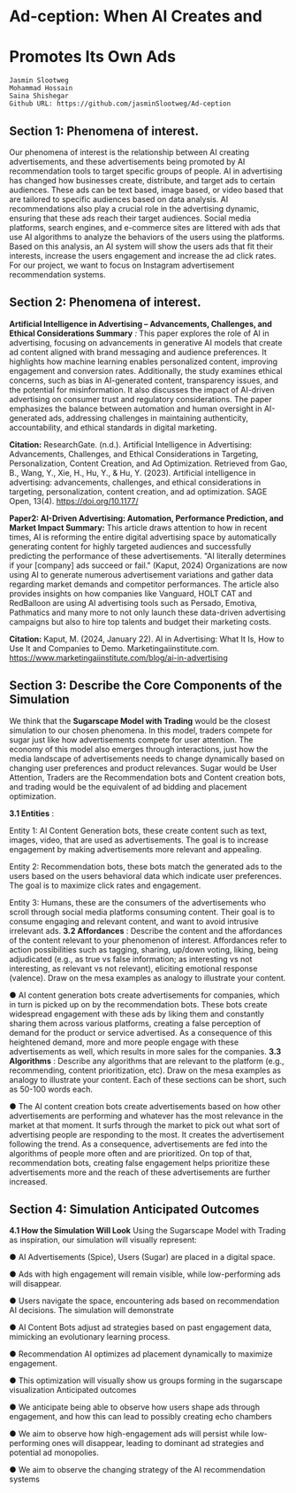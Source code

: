 
# Ad-ception: When AI Creates and

# Promotes Its Own Ads

```
Jasmin Slootweg
Mohammad Hossain
Saina Shishegar
Github URL: https://github.com/jasminSlootweg/Ad-ception
```
## Section 1: Phenomena of interest.

Our phenomena of interest is the relationship between AI creating advertisements, and
these advertisements being promoted by AI recommendation tools to target specific groups of
people. AI in advertising has changed how businesses create, distribute, and target ads to
certain audiences. These ads can be text based, image based, or video based that are tailored
to specific audiences based on data analysis. AI recommendations also play a crucial role in the
advertising dynamic, ensuring that these ads reach their target audiences. Social media
platforms, search engines, and e-commerce sites are littered with ads that use AI algorithms to
analyze the behaviors of the users using the platforms. Based on this analysis, an AI system will
show the users ads that fit their interests, increase the users engagement and increase the ad
click rates. For our project, we want to focus on Instagram advertisement recommendation
systems.

## Section 2: Phenomena of interest.

**Artificial Intelligence in Advertising – Advancements, Challenges, and Ethical
Considerations
Summary** _:_ This paper explores the role of AI in advertising, focusing on advancements in
generative AI models that create ad content aligned with brand messaging and audience
preferences. It highlights how machine learning enables personalized content, improving 
engagement and conversion rates. Additionally, the study examines ethical concerns, such as
bias in AI-generated content, transparency issues, and the potential for misinformation. It also
discusses the impact of AI-driven advertising on consumer trust and regulatory considerations.
The paper emphasizes the balance between automation and human oversight in AI-generated
ads, addressing challenges in maintaining authenticity, accountability, and ethical standards in
digital marketing.

**Citation:** ResearchGate. (n.d.). Artificial Intelligence in Advertising: Advancements, Challenges,
and Ethical Considerations in Targeting, Personalization, Content Creation, and Ad
Optimization. Retrieved from
Gao, B., Wang, Y., Xie, H., Hu, Y., & Hu, Y. (2023). Artificial intelligence in advertising:
advancements, challenges, and ethical considerations in targeting, personalization, content
creation, and ad optimization. SAGE Open, 13(4). https://doi.org/10.1177/

**Paper2: AI-Driven Advertising: Automation, Performance Prediction, and Market Impact
Summary:** This article draws attention to how in recent times, AI is reforming the entire digital
advertising space by automatically generating content for highly targeted audiences and
successfully predicting the performance of these advertisements. "AI literally determines if your
[company] ads succeed or fail." (Kaput, 2024) Organizations are now using AI to generate
numerous advertisement variations and gather data regarding market demands and competitor
performances. The article also provides insights on how companies like Vanguard, HOLT CAT
and RedBalloon are using AI advertising tools such as Persado, Emotiva, Pathmatics and many
more to not only launch these data-driven advertising campaigns but also to hire top talents and
budget their marketing costs.

**Citation:** Kaput, M. (2024, January 22). AI in Advertising: What It Is, How to Use It and
Companies to Demo. Marketingaiinstitute.com.
https://www.marketingaiinstitute.com/blog/ai-in-advertising

## Section 3: Describe the Core Components of the Simulation

We think that the **Sugarscape Model with Trading** would be the closest simulation to our
chosen phenomena. In this model, traders compete for sugar just like how advertisements
compete for user attention. The economy of this model also emerges through interactions,
just how the media landscape of advertisements needs to change dynamically based on
changing user preferences and product relevances. Sugar would be User Attention, Traders
are the Recommendation bots and Content creation bots, and trading would be the
equivalent of ad bidding and placement optimization.


**3.1 Entities** :

Entity 1: AI Content Generation bots, these create content such as text, images, video, that
are used as advertisements. The goal is to increase engagement by making advertisements
more relevant and appealing.

Entity 2: Recommendation bots, these bots match the generated ads to the users based on
the users behavioral data which indicate user preferences. The goal is to maximize click
rates and engagement.

Entity 3: Humans, these are the consumers of the advertisements who scroll through social
media platforms consuming content. Their goal is to consume engaging and relevant
content, and want to avoid intrusive irrelevant ads.
**3.2 Affordances** : Describe the content and the affordances of the content relevant to your
phenomenon of interest. Affordances refer to action possibilities such as tagging, sharing,
up/down voting, liking, being adjudicated (e.g., as true vs false information; as interesting vs
not interesting, as relevant vs not relevant), eliciting emotional response (valence). Draw on
the mesa examples as analogy to illustrate your content.

● AI content generation bots create advertisements for companies, which in turn is
picked up on by the recommendation bots. These bots create widespread
engagement with these ads by liking them and constantly sharing them across
various platforms, creating a false perception of demand for the product or service
advertised. As a consequence of this heightened demand, more and more people
engage with these advertisements as well, which results in more sales for the
companies.
**3.3 Algorithms** : Describe any algorithms that are relevant to the platform (e.g.,
recommending, content prioritization, etc). Draw on the mesa examples as analogy to
illustrate your content. Each of these sections can be short, such as 50-100 words each.

● The AI content creation bots create advertisements based on how other
advertisements are performing and whatever has the most relevance in the market
at that moment. It surfs through the market to pick out what sort of advertising
people are responding to the most. It creates the advertisement following the trend.
As a consequence, advertisements are fed into the algorithms of people more often
and are prioritized. On top of that, recommendation bots, creating false engagement
helps prioritize these advertisements more and the reach of these advertisements
are further increased.

## Section 4: Simulation Anticipated Outcomes

**4.1 How the Simulation Will Look**
Using the Sugarscape Model with Trading as inspiration, our simulation will visually represent:

● AI Advertisements (Spice), Users (Sugar) are placed in a digital space.

● Ads with high engagement will remain visible, while low-performing ads will disappear.

● Users navigate the space, encountering ads based on recommendation AI decisions.
The simulation will demonstrate

● AI Content Bots adjust ad strategies based on past engagement data, mimicking an
evolutionary learning process.

● Recommendation AI optimizes ad placement dynamically to maximize engagement.

● This optimization will visually show us groups forming in the sugarscape visualization
Anticipated outcomes

● We anticipate being able to observe how users shape ads through engagement, and
how this can lead to possibly creating echo chambers

● We aim to observe how high-engagement ads will persist while low-performing ones will
disappear, leading to dominant ad strategies and potential ad monopolies.

● We aim to observe the changing strategy of the AI recommendation systems



